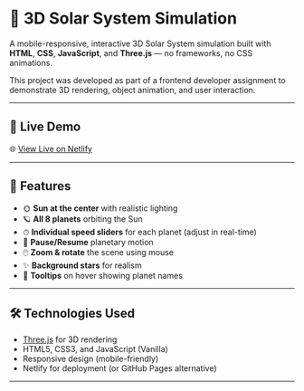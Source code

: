 # 🌌 3D Solar System Simulation

A mobile-responsive, interactive 3D Solar System simulation built with **HTML**, **CSS**, **JavaScript**, and **Three.js** — no frameworks, no CSS animations.

This project was developed as part of a frontend developer assignment to demonstrate 3D rendering, object animation, and user interaction.

---

## 🚀 Live Demo

🌐 [View Live on Netlify](https://your-netlify-link.netlify.app)

---

## 📸 Features

- 🌞 **Sun at the center** with realistic lighting
- 🪐 **All 8 planets** orbiting the Sun
- ⏱ **Individual speed sliders** for each planet (adjust in real-time)
- 🛑 **Pause/Resume** planetary motion
- 🖱️ **Zoom & rotate** the scene using mouse
- ✨ **Background stars** for realism
- 🧭 **Tooltips** on hover showing planet names

---

## 🛠️ Technologies Used

- [Three.js](https://threejs.org/) for 3D rendering
- HTML5, CSS3, and JavaScript (Vanilla)
- Responsive design (mobile-friendly)
- Netlify for deployment (or GitHub Pages alternative)

---
